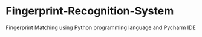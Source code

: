 # Fingerprint-Recognition-System
Fingerprint Matching using Python programming language and Pycharm IDE

